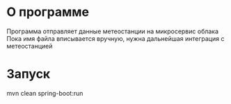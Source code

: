 # О программе
Программа отправляет данные метеостанции на микросервис облака
Пока имя файла вписывается вручную, нужна дальнейшая интеграция с метеостанцией
# Запуск
mvn clean spring-boot:run

